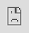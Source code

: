 ```yaml
---
layout: post
title: "TREASURE가 데뷔작 '스케치북' 출연 당시 '완벽한 인싱크 안무를 갖춘 첫 YG그룹'이라고 자신을 소개한다."
author: "Kpop News"
thumbnail: "https://www.allkpop.com/upload/2021/02/content/052132/thumb/1612578779_beansss.jpg"
tags: 
---
```




<div class="video_wrapper" style="padding-top: 56.25%;">
    <iframe id="player" class="main_video" src="https://www.youtube.com/embed/SqGSumTFgmM" width="100%" height="100%" frameborder="0" allowfullscreen="" style="display: block !important; position: absolute; top: 0px; left: 0px; width: 100%; height: 100%;"></iframe>
</div>


2월 5일, YG 엔터테인먼트 신인 보이 그룹 TREASURE가 KBS2 `유희열의 스케치북`에 데뷔 무대를 가졌다!

먼저 이날 리더 지훈이 팀에 대한 설명과 함께 `스케치북` 시청자들을 소개했다. 그는 "TREASURE는 YG엔터테인먼트의 막내 아티스트다. 저희는 12명으로 구성된 남성 그룹입니다. YG엔터테인먼트 소속 아티스트가 볼 수 없었던 완벽한 싱크로나이즈 퍼포먼스뿐만 아니라 독특하고 매력적인 12가지 목소리도 들려줍니다.

자기소개를 마친 TREASURE는 갓 데뷔한 신인들의 깜찍한 서투른 모습을 선보이며 시청자들을 하나씩 매료시켰다. 멤버 재혁이 TREASURE의 컴백 앨범을 소개할 때 `첫걸음`이 아닌 `마지막 단계`라 부르며 귀여운 실수를 해 웃음을 자아냈다. MC 유희열이 대본을 더듬는 재혁의 모습을 보며 신인들의 매력에 빠질 수밖에 없었다.

다음으로, 멤버들은 또한 그들의 숨겨진 재능, 기술, 그리고/또는 신인들의 절대적인 요구 조건인 사칭 연기를 보여주었다! 메인보컬 방예담이 샘킴의 `메이크업`을 커버하는 등 잔잔한 보컬을 선보여 유희열을 감동시켰다.

마지막으로, 트레져는 미래에 대한 목표와 꿈의 일부를 성실히 지었고, 또한 "My Treasure"와 "Mmm"의 역동적인 퍼포먼스를 전달하였다. TREASURE가 위아래로 표시된 이번 주의 `스케치북`에서 몇 가지 클립을 확인하십시오!


<div class="video_wrapper" style="padding-top: 56.25%;">
    <iframe width="100%" height="100%" src="https://www.youtube.com/embed/vp6eYndIgbQ" frameborder="0" allow="accelerometer; autoplay; clipboard-write; encrypted-media; gyroscope; picture-in-picture" allowfullscreen="" style="position: absolute; top: 0px; left: 0px; width: 100%; height: 100%;"></iframe>
</div>



<div class="video_wrapper" style="padding-top: 56.25%;">
    <iframe width="100%" height="100%" src="https://www.youtube.com/embed/kXlyGHb_5Ds" frameborder="0" allow="accelerometer; autoplay; clipboard-write; encrypted-media; gyroscope; picture-in-picture" allowfullscreen="" style="position: absolute; top: 0px; left: 0px; width: 100%; height: 100%;"></iframe>
</div>



<div class="video_wrapper" style="padding-top: 56.25%;">
    <iframe width="100%" height="100%" src="https://www.youtube.com/embed/HEup3gEbLAU" frameborder="0" allow="accelerometer; autoplay; clipboard-write; encrypted-media; gyroscope; picture-in-picture" allowfullscreen="" style="position: absolute; top: 0px; left: 0px; width: 100%; height: 100%;"></iframe>
</div>



<div class="video_wrapper" style="padding-top: 56.25%;">
    <iframe width="100%" height="100%" src="https://www.youtube.com/embed/lur3DEFR7Qw" frameborder="0" allow="accelerometer; autoplay; clipboard-write; encrypted-media; gyroscope; picture-in-picture" allowfullscreen="" style="position: absolute; top: 0px; left: 0px; width: 100%; height: 100%;"></iframe>
</div>
